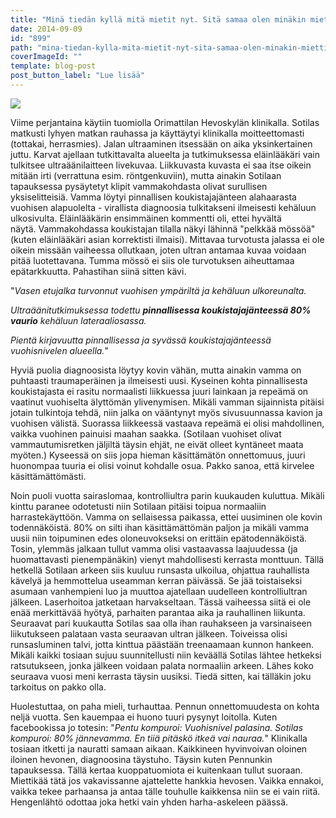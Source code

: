 ```yaml
---
title: "Minä tiedän kyllä mitä mietit nyt. Sitä samaa olen minäkin miettinyt."
date: 2014-09-09
id: "899"
path: "mina-tiedan-kylla-mita-mietit-nyt-sita-samaa-olen-minakin-miettinyt"
coverImageId: ""
template: blog-post
post_button_label: "Lue lisää"
---
```


[![](/images/201409092123086796.jpg)](http://2.bp.blogspot.com/-RkwHisq_OKM/VA9TD6y42aI/AAAAAAAAI2s/wus_IQjI9Qc/s1600/201409092123086796.jpg)

Viime perjantaina käytiin tuomiolla Orimattilan Hevoskylän klinikalla. Sotilas matkusti lyhyen matkan rauhassa ja käyttäytyi klinikalla moitteettomasti (tottakai, herrasmies). Jalan ultraaminen itsessään on aika yksinkertainen juttu. Karvat ajellaan tutkittavalta alueelta ja tutkimuksessa eläinlääkäri vain tulkitsee ultraäänilaitteen livekuvaa. Liikkuvasta kuvasta ei saa itse oikein mitään irti (verrattuna esim. röntgenkuviin), mutta ainakin Sotilaan tapauksessa pysäytetyt klipit vammakohdasta olivat surullisen yksiselitteisiä. Vamma löytyi pinnallisen koukistajajänteen alahaarasta vuohisen alapuolelta - virallista diagnoosia tulkitakseni ilmeisesti kehäluun ulkosivulta. Eläinlääkärin ensimmäinen kommentti oli, ettei hyvältä näytä. Vammakohdassa koukistajan tilalla näkyi lähinnä "pelkkää mössöä" (kuten eläinlääkäri asian korrektisti ilmaisi). Mittavaa turvotusta jalassa ei ole oikein missään vaiheessa ollutkaan, joten ultran antamaa kuvaa voidaan pitää luotettavana. Tumma mössö ei siis ole turvotuksen aiheuttamaa epätarkkuutta. Pahastihan siinä sitten kävi.

"_Vasen etujalka turvonnut vuohisen ympäriltä ja kehäluun ulkoreunalta._

_Ultraäänitutkimuksessa todettu **pinnallisessa koukistajajänteessä 80% vaurio** kehäluun lateraaliosassa._

_Pientä kirjavuutta pinnallisessa ja syvässä koukistajajänteessä vuohisnivelen alueella._"

Hyviä puolia diagnoosista löytyy kovin vähän, mutta ainakin vamma on puhtaasti traumaperäinen ja ilmeisesti uusi. Kyseinen kohta pinnallisesta koukistajasta ei rasitu normaalisti liikkuessa juuri lainkaan ja repeämä on vaatinut vuohiselta älyttömän ylivenymisen. Mikäli vamman sijainnista pitäisi jotain tulkintoja tehdä, niin jalka on vääntynyt myös sivusuunnassa kavion ja vuohisen välistä. Suorassa liikkeessä vastaava repeämä ei olisi mahdollinen, vaikka vuohinen painuisi maahan saakka. (Sotilaan vuohiset olivat vammautumisretken jäljiltä täysin ehjät, ne eivät olleet kyntäneet maata myöten.) Kyseessä on siis jopa hieman käsittämätön onnettomuus, juuri huonompaa tuuria ei olisi voinut kohdalle osua. Pakko sanoa, että kirvelee käsittämättömästi.

Noin puoli vuotta sairaslomaa, kontrolliultra parin kuukauden kuluttua. Mikäli kinttu paranee odotetusti niin Sotilaan pitäisi toipua normaaliin harrastekäyttöön. Vamma on sellaisessa paikassa, ettei uusiminen ole kovin todennäköistä. 80% on silti ihan käsittämättömän paljon ja mikäli vamma uusii niin toipuminen edes oloneuvokseksi on erittäin epätodennäköistä. Tosin, ylemmäs jalkaan tullut vamma olisi vastaavassa laajuudessa (ja huomattavasti pienempänäkin) vienyt mahdollisesti kerrasta monttuun. Tällä hetkellä Sotilaan arkeen siis kuuluu runsasta ulkoilua, ohjattua rauhallista kävelyä ja hemmottelua useamman kerran päivässä. Se jää toistaiseksi asumaan vanhempieni luo ja muuttoa ajatellaan uudelleen kontrolliultran jälkeen. Laserhoitoa jatketaan harvakseltaan. Tässä vaiheessa siitä ei ole enää merkittävää hyötyä, parhaiten parantaa aika ja rauhallinen liikunta. Seuraavat pari kuukautta Sotilas saa olla ihan rauhakseen ja varsinaiseen liikutukseen palataan vasta seuraavan ultran jälkeen. Toiveissa olisi runsasluminen talvi, jotta kinttua päästään treenaamaan kunnon hankeen. Mikäli kaikki tosiaan sujuu suunnitellusti niin keväällä Sotilas lähtee hetkeksi ratsutukseen, jonka jälkeen voidaan palata normaaliin arkeen. Lähes koko seuraava vuosi meni kerrasta täysin uusiksi. Tiedä sitten, kai tälläkin joku tarkoitus on pakko olla.

Huolestuttaa, on paha mieli, turhauttaa. Pennun onnettomuudesta on kohta neljä vuotta. Sen kauempaa ei huono tuuri pysynyt loitolla. Kuten facebookissa jo totesin: "_Pentu kompuroi: Vuohisnivel palasina. Sotilas kompuroi: 80% jännevamma. En tiiä pitäskö itkeä vai nauraa._" Klinikalla tosiaan itketti ja nauratti samaan aikaan. Kaikkineen hyvinvoivan oloinen iloinen hevonen, diagnoosina täystuho. Täysin kuten Pennunkin tapauksessa. Tällä kertaa kuoppatuomiota ei kuitenkaan tullut suoraan. Miettikää tätä jos vakavissanne ajattelette hankkia hevosen. Vaikka ennakoi, vaikka tekee parhaansa ja antaa tälle touhulle kaikkensa niin se ei vain riitä. Hengenlähtö odottaa joka hetki vain yhden harha-askeleen päässä.
